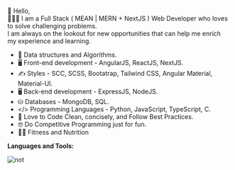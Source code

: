 👋 Hello,<br/>
👨🏻‍💻 I am a Full Stack ( MEAN | MERN + NextJS ) Web Developer who loves to solve challenging problems. </br>
I am always on the lookout for new opportunities that can help me enrich my experience and learning.

- 👨 Data structures and Algorithms.
- 🖥️ Front-end development - AngularJS, ReactJS, NextJS.
- ✍️ Styles - SCC, SCSS, Bootatrap, Tailwind CSS, Angular Material, Material-UI.
- 🖥️ Back-end development - ExpressJS, NodeJS.
- ⛁ Databases - MongoDB, SQL.
- </> Programming Languages - Python, JavaScript, TypeScript, C.
- 🔭 Love to Code Clean, concisely, and Follow Best Practices.
- 🤓 Do Competitive Programming just for fun.
- 🏋🏻 Fitness and Nutrition


**Languages and Tools:**

<img src="https://www.mongodb.com/" alt='not'/>
